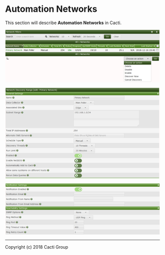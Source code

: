 # Automation Networks

This section will describe **Automation Networks** in Cacti.

![Automation Networks](images/automation-networks.png)

![Automation Networks Edit General](images/automation-networks-edit1.png)

![Automation Networks Edit Notification/Reachability](images/automation-networks-edit2.png)

---
Copyright (c) 2018 Cacti Group
